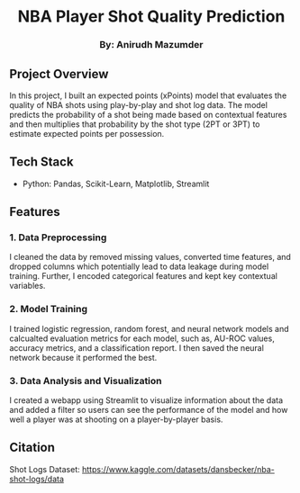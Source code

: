 <h1 align="center">
<b>NBA Player Shot Quality Prediction</b>
</h1>
<h3 align="center">
<b>By: Anirudh Mazumder</b>
</h3>

## Project Overview
In this project, I built an expected points (xPoints) model that evaluates the quality of NBA shots using play-by-play and shot log data. The model predicts the probability of a shot being made based on contextual features and then multiplies that probability by the shot type (2PT or 3PT) to estimate expected points per possession.

## Tech Stack
- Python: Pandas, Scikit-Learn, Matplotlib, Streamlit

## Features
### 1. Data Preprocessing
I cleaned the data by removed missing values, converted time features, and dropped columns which potentially lead to data leakage during model training. Further, I encoded categorical features and kept key contextual variables.

### 2. Model Training
I trained logistic regression, random forest, and neural network models and calcualted evaluation metrics for each model, such as, AU-ROC values, accuracy metrics, and a classification report. I then saved the neural network because it performed the best.

### 3. Data Analysis and Visualization
I created a webapp using Streamlit to visualize information about the data and added a filter so users can see the performance of the model and how well a player was at shooting on a player-by-player basis. 

## Citation
Shot Logs Dataset: https://www.kaggle.com/datasets/dansbecker/nba-shot-logs/data